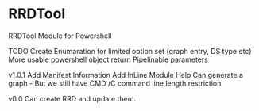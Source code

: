 RRDTool
=======

RRDTool Module for Powershell

TODO
	Create Enumaration for limited option set (graph entry, DS type etc)
	More usable powershell object return
	Pipelinable parameters

v1.0.1
	Add Manifest Information
	Add InLine Module Help
	Can generate a graph 
		- But we still have CMD /C command line length restriction

v0.0
	Can create RRD and update them. 

		
	
